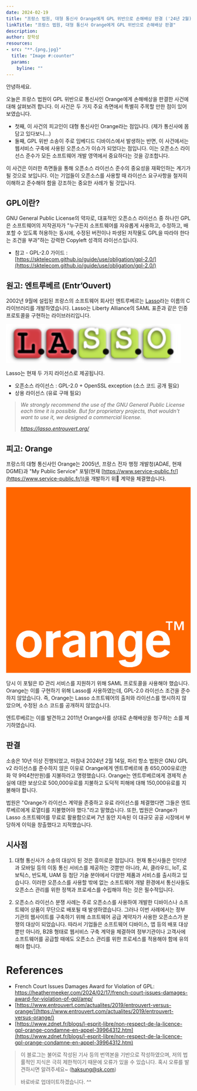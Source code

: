 ```yaml
---
date: 2024-02-19
title: "프랑스 법원, 대형 통신사 Orange에게 GPL 위반으로 손해배상 판결 ('24년 2월)"
linkTitle: "프랑스 법원, 대형 통신사 Orange에게 GPL 위반으로 손해배상 판결"
description: 
author: 장학성
resources:
- src: "**.{png,jpg}"
  title: "Image #:counter"
  params:
    byline: ""
---
```



안녕하세요. 

오늘은 프랑스 법원이 GPL 위반으로 통신사인 Orange에게 손해배상을 판결한 사건에 대해 살펴보려 합니다. 이 사건은 두 가지 주요 측면에서 특별히 주목할 만한 점이 있어 보였습니다. 

- 첫째, 이 사건의 피고인이 대형 통신사인 Orange라는 점입니다. (제가 통신사에 몸 담고 있다보니...)
- 둘째, GPL 위반 소송이 주로 임베디드 디바이스에서 발생하는 반면, 이 사건에서는 웹서비스 구축에 사용된 오픈소스가 이슈가 되었다는 점입니다. 이는 오픈소스 라이선스 준수가 모든 소프트웨어 개발 영역에서 중요하다는 것을 강조합니다.

이 사건은 이러한 측면들을 통해 오픈소스 라이선스 준수의 중요성을 재확인하는 계기가 될 것으로 보입니다. 이는 기업들이 오픈소스를 사용할 때 라이선스 요구사항을 철저히 이해하고 준수해야 함을 강조하는 중요한 사례가 될 것입니다. 

## GPL이란?

GNU General Public License의 약자로, 대표적인 오픈소스 라이선스 중 하나인 GPL은 소프트웨어의 저작권자가 "누구든지 소프트웨어를 자유롭게 사용하고, 수정하고, 배포할 수 있도록 허용하는 동시에, 수정된 버전이나 파생된 저작물도 GPL을 따라야 한다는 조건을 부과"하는 강력한 Copyleft 성격의 라이선스입니다. 

- 참고 - GPL-2.0 가이드 : [https://sktelecom.github.io/guide/use/obligation/gpl-2.0/](https://sktelecom.github.io/guide/use/obligation/gpl-2.0/)

## 원고: 엔트루베르 (Entr’Ouvert)

2002년 9월에 설립된 프랑스의 소프트웨어 회사인 엔트루베르는 [Lasso](https://lasso.entrouvert.org)라는 이름의 C 라이브러리를 개발하였습니다. Lasso는 Liberty Alliance의 SAML 표준과 같은 인증 프로토콜을 구현하는 라이브러리입니다.

![lasso](./featured_lasso.png)

Lasso는 현재 두 가지 라이선스로 제공됩니다. 

- 오픈소스 라이선스 : GPL-2.0 + OpenSSL exception (소스 코드 공개 필요)
- 상용 라이선스 (유료 구매 필요)

> *We strongly recommend the use of the GNU General Public License each time it is possible. But for proprietary projects, that wouldn't want to use it, we designed a commercial license.*
>
> *https://lasso.entrouvert.org/*

## 피고: Orange

프랑스의 대형 통신사인 Orange는 2005년, 프랑스 전자 행정 개발청(ADAE, 현재 DGME)과 "My Public Service" 포털(현재 [https://www.service-public.fr/](https://www.service-public.fr/))을 개발하기 위 계약을 체결했습니다.

![orange](./orange.png)

당시 이 포털은 ID 관리 서비스를 지원하기 위해 SAML 프로토콜을 사용해야 했습니다. Orange는 이를 구현하기 위해 Lasso를 사용하였는데, GPL-2.0 라이선스 조건을 준수하지 않았습니다. 즉, Orange는 Lasso 소프트웨어의 출처와 라이선스를 명시하지 않았으며, 수정된 소스 코드를 공개하지 않았습니다.

엔트루베르는 이를 발견하고 2011년 Orange사를 상대로 손해배상을 청구하는 소를 제기하였습니다.

## 판결
 
소송은 10년 이상 진행되었고, 마침내 2024년 2월 14일, 파리 항소 법원은 GNU GPL v2 라이선스를 준수하지 않은 이유로 Orange에게 엔트루베르에 총 650,000유로(한화 약 9억4천만원)를 지불하라고 명령했습니다. Orange는 엔트루베르에게 경제적 손실에 대한 보상으로 500,000유로를 지불하고 도덕적 피해에 대해 150,000유로를 지불해야 합니다.

법원은 "Orange가 라이선스 계약을 존중하고 유료 라이선스를 체결했다면 그들은 엔트루베르에게 로열티를 지불했어야 했다."라고 말했습니다. 또한, 법원은 Orange가 Lasso 소프트웨어를 무료로 활용함으로써 7년 동안 지속된 이 대규모 공공 시장에서 부당하게 이익을 창출했다고 지적했습니다.

## 시사점

1. 대형 통신사가 소송의 대상이 된 것은 흥미로운 점입니다. 현재 통신사들은 인터넷과 모바일 등의 이동 통신 서비스를 제공하는 것뿐만 아니라, AI, 클라우드, IoT, 로보틱스, 반도체, UAM 등 첨단 기술 분야에서 다양한 제품과 서비스를 출시하고 있습니다. 이러한 오픈소스를 사용할 밖에 없는 소프트웨어 개발 환경에서 통신사들도 오픈소스 관리를 위한 정책과 프로세스를 수립해야 하는 것은 필수적입니다. 

2. 오픈소스 라이선스 분쟁 사례는 주로 오픈소스를 사용하여 개발한 디바이스나 소프트웨어 상품이 무단으로 배포될 때 발생하였습니다. 그러나 이번 사례에서는 정부 기관의 웹사이트를 구축하기 위해 소프트웨어 공급 계약자가 사용한 오픈소스가 분쟁의 대상이 되었습니다. 따라서 기업들은 소프트웨어 디바이스, 앱 등의 배포 대상뿐만 아니라, B2B 형태로 웹서비스 구축 계약을 체결하여 정부기관이나 고객사에 소프트웨어를 공급할 때에도 오픈소스 관리를 위한 프로세스를 적용해야 함에 유의해야 합니다.

# References

- French Court Issues Damages Award for Violation of GPL: https://heathermeeker.com/2024/02/17/french-court-issues-damages-award-for-violation-of-gpl/amp/
- [https://www.entrouvert.com/actualites/2019/entrouvert-versus-orange/](https://www.entrouvert.com/actualites/2019/entrouvert-versus-orange/)
- [https://www.zdnet.fr/blogs/l-esprit-libre/non-respect-de-la-licence-gpl-orange-condamne-en-appel-39964312.htm](https://www.zdnet.fr/blogs/l-esprit-libre/non-respect-de-la-licence-gpl-orange-condamne-en-appel-39964312.htm)


> 이 블로그는 불어로 작성된 기사 등의 번역본을 기반으로 작성하였으며, 저의 법률적인 지식은 극히 제한적이기 때문에 오류가 있을 수 있습니다. 
> 혹시 오류를 발견하시면 알려주세요~ (haksung@sk.com) 
> 
> 바로바로 업데이트하겠습니다. ^^